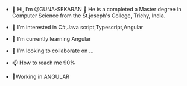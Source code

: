 - 👋 Hi, I’m @GUNA-SEKARAN
🏫 He is a  completed a Master degree in Computer Science from the St.joseph's College, Trichy, India.

- 👀 I’m interested in C#,Java script,Typescript,Angular
- 🌱 I’m currently learning Angular
- 💞️ I’m looking to collaborate on ...
- 📫 How to reach me 90%
- 🤞Working in ANGULAR

<!---
GUNA-SEKARAN/GUNA-SEKARAN is a ✨ special ✨ repository because its `README.md` (this file) appears on your GitHub profile.
You can click the Preview link to take a look at your changes.
--->
